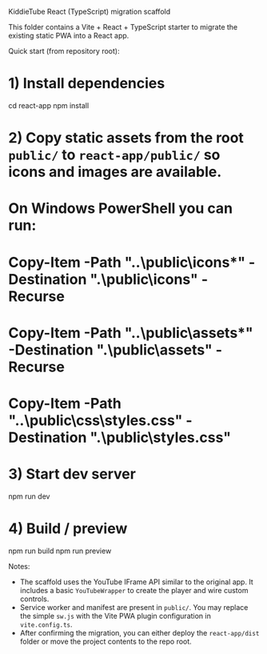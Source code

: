 KiddieTube React (TypeScript) migration scaffold

This folder contains a Vite + React + TypeScript starter to migrate the existing static PWA into a React app.

Quick start (from repository root):

# 1) Install dependencies
cd react-app
npm install

# 2) Copy static assets from the root `public/` to `react-app/public/` so icons and images are available.
# On Windows PowerShell you can run:
# Copy-Item -Path "..\public\icons\*" -Destination ".\public\icons\" -Recurse
# Copy-Item -Path "..\public\assets\*" -Destination ".\public\assets\" -Recurse
# Copy-Item -Path "..\public\css\styles.css" -Destination ".\public\styles.css"

# 3) Start dev server
npm run dev

# 4) Build / preview
npm run build
npm run preview

Notes:
- The scaffold uses the YouTube IFrame API similar to the original app. It includes a basic `YouTubeWrapper` to create the player and wire custom controls.
- Service worker and manifest are present in `public/`. You may replace the simple `sw.js` with the Vite PWA plugin configuration in `vite.config.ts`.
- After confirming the migration, you can either deploy the `react-app/dist` folder or move the project contents to the repo root.
